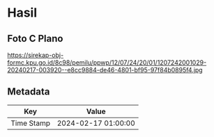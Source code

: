 # Hasil

## Foto C Plano

https://sirekap-obj-formc.kpu.go.id/8c98/pemilu/ppwp/12/07/24/20/01/1207242001029-20240217-003920--e8cc9884-de46-4801-bf95-97f84b0895f4.jpg


## Metadata

| Key        | Value               |
| ---------- | ------------------- |
| Time Stamp | 2024-02-17 01:00:00 |



